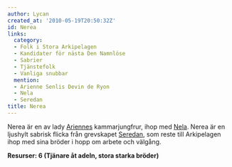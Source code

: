 ```yaml
---
author: Lycan
created_at: '2010-05-19T20:50:32Z'
id: Nerea
links:
  category:
  - Folk i Stora Arkipelagen
  - Kandidater för nästa Den Namnlöse
  - Sabrier
  - Tjänstefolk
  - Vanliga snubbar
  mention:
  - Arienne Senlis Devin de Ryon
  - Nela
  - Seredan
title: Nerea
---
```


Nerea är en av lady [Ariennes] kammarjungfrur, ihop med [Nela]. Nerea är en ljushylt sabrisk flicka
från grevskapet [Seredan], som reste till Arkipelagen ihop med sina bröder i hopp om arbete och
välgång.

**Resurser: 6 (Tjänare åt adeln, stora starka bröder)** 

  [Ariennes]: Arienne_Senlis_Devin_de_Ryon
  [Nela]: Nela
  [Seredan]: Seredan